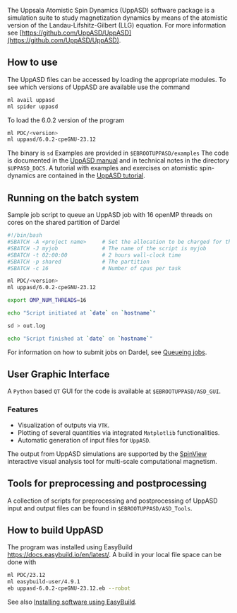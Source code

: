 The Uppsala Atomistic Spin Dynamics (UppASD) software package is a simulation suite to study magnetization dynamics by means of the atomistic version of the Landau-Lifshitz-Gilbert (LLG) equation. For more information see [https://github.com/UppASD/UppASD](https://github.com/UppASD/UppASD).

## How to use

The UppASD files can be accessed by loading the appropriate modules. To see which versions of UppASD are available use the command
```bash
ml avail uppasd
ml spider uppasd
```
To load the 6.0.2 version of the program
```bash
ml PDC/<version>
ml uppasd/6.0.2-cpeGNU-23.12
```
The binary is ``sd``
Examples are provided in ``$EBROOTUPPASD/examples``
The code is documented in the [UppASD manual](https://uppasd.github.io/UppASD-manual) and in technical notes in the directory ``$UPPASD_DOCS``.
A tutorial with examples and exercises on atomistic spin-dynamics are contained in the [UppASD tutorial](https://uppasd.github.io/UppASD-tutorial).

## Running on the batch system
Sample job script to queue an UppASD job with 16 openMP threads on cores on the shared partition of Dardel

```bash
#!/bin/bash
#SBATCH -A <project name>     # Set the allocation to be charged for this job
#SBATCH -J myjob              # The name of the script is myjob
#SBATCH -t 02:00:00           # 2 hours wall-clock time
#SBATCH -p shared             # The partition
#SBATCH -c 16                 # Number of cpus per task

ml PDC/<version>
ml uppasd/6.0.2-cpeGNU-23.12

export OMP_NUM_THREADS=16

echo "Script initiated at `date` on `hostname`"

sd > out.log

echo "Script finished at `date` on `hostname`"
```

For information on how to submit jobs on Dardel, see [Queueing jobs](https://www.pdc.kth.se/support/documents/run_jobs/queueing_jobs.html).

## User Graphic Interface
A `Python` based `QT` GUI for the code is available at ``$EBROOTUPPASD/ASD_GUI``.
### Features
- Visualization of outputs via `VTK`.
- Plotting of several quantities via integrated `Matplotlib` functionalities.
- Automatic generation of input files for `UppASD`.

The output from UppASD simulations are supported by the [SpinView](https://mxjk851.github.io/SpinView/) interactive visual analysis tool for multi-scale computational magnetism.

## Tools for preprocessing and postprocessing
A collection of scripts for preprocessing and postprocessing of UppASD input and output files can be found in ``$EBROOTUPPASD/ASD_Tools``.

## How to build UppASD

The program was installed using EasyBuild https://docs.easybuild.io/en/latest/.
A build in your local file space can be done with

```bash
ml PDC/23.12
ml easybuild-user/4.9.1
eb uppasd-6.0.2-cpeGNU-23.12.eb --robot
```

See also [Installing software using EasyBuild](https://support.pdc.kth.se/doc/contact/contact_support/-docs/software_development/easybuild/).
